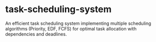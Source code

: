 # task-scheduling-system
 An efficient task scheduling system implementing multiple scheduling algorithms (Priority, EDF, FCFS) for optimal task allocation with dependencies and deadlines.
